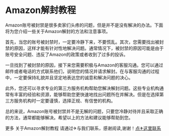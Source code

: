 # Amazon解封教程

Amazon账号被封禁是很多卖家们头疼的问题，但是并不是没有解决的办法。下面将为您介绍一些关于Amazon解封的方法和注意事项。

首先，当您的账号被封禁时，一定要冷静下来，不要慌乱。其次，您需要找出被封禁的原因，这样才能有针对性地解决问题。通常情况下，被封禁的原因可能是由于账号安全问题、违反了Amazon的政策或者收到了过多的投诉。

一旦找到了被封禁的原因，接下来您需要积极与Amazon的客服沟通。您可以通过邮件或者电话的方式联系他们，说明您的情况并请求解封。在与客服沟通的过程中，一定要保持礼貌并且坚定地表达您的诚意和解决问题的决心。

此外，您还可以寻求专业的第三方服务机构帮助您解决解封问题。这些专业机构通常有丰富的经验和资源，能够帮助您更快速地找出问题所在并解决。但是在选择第三方服务机构时一定要谨慎，选择正规、有信誉的机构。

总的来说，Amazon账号被封禁并不是无解的问题，只要您冷静对待并且采取正确的方法，通常都能够解决。希望以上的方法和建议能够帮助到您。

更多 关于Amazon解封教程 请通过✈与我们联系，感谢阅读,谢谢！[点✈这里联系](https://d.k02.cc)